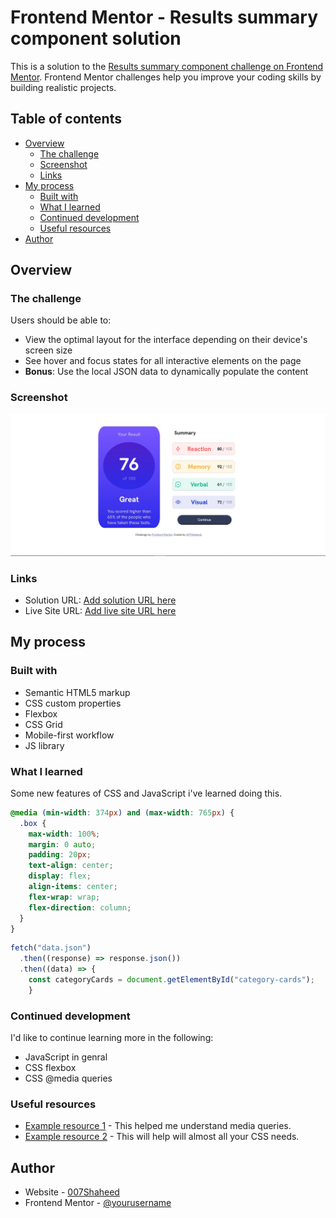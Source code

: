 # Frontend Mentor - Results summary component solution

This is a solution to the [Results summary component challenge on Frontend Mentor](https://www.frontendmentor.io/challenges/results-summary-component-CE_K6s0maV). Frontend Mentor challenges help you improve your coding skills by building realistic projects.

## Table of contents

- [Overview](#overview)
  - [The challenge](#the-challenge)
  - [Screenshot](#screenshot)
  - [Links](#links)
- [My process](#my-process)
  - [Built with](#built-with)
  - [What I learned](#what-i-learned)
  - [Continued development](#continued-development)
  - [Useful resources](#useful-resources)
- [Author](#author)

## Overview

### The challenge

Users should be able to:

- View the optimal layout for the interface depending on their device's screen size
- See hover and focus states for all interactive elements on the page
- **Bonus**: Use the local JSON data to dynamically populate the content

### Screenshot

![](./screenshot.jpg)

### Links

- Solution URL: [Add solution URL here](https://your-solution-url.com)
- Live Site URL: [Add live site URL here](https://your-live-site-url.com)

## My process

### Built with

- Semantic HTML5 markup
- CSS custom properties
- Flexbox
- CSS Grid
- Mobile-first workflow
- JS library

### What I learned

Some new features of CSS and JavaScript i've learned doing this.

```css
@media (min-width: 374px) and (max-width: 765px) {
  .box {
    max-width: 100%;
    margin: 0 auto;
    padding: 20px;
    text-align: center;
    display: flex;
    align-items: center;
    flex-wrap: wrap;
    flex-direction: column;
  }
}
```

```js
fetch("data.json")
  .then((response) => response.json())
  .then((data) => {
    const categoryCards = document.getElementById("category-cards");
    }

```

### Continued development

I'd like to continue learning more in the following:

- JavaScript in genral
- CSS flexbox
- CSS @media queries

### Useful resources

- [Example resource 1](https://youtu.be/IsC5-C_nuF4) - This helped me understand media queries.
- [Example resource 2](https://css-tricks.com/) - This will help will almost all your CSS needs.

## Author

- Website - [007Shaheed](https://www.your-site.com)
- Frontend Mentor - [@yourusername](https://www.frontendmentor.io/profile/007Shaheed)
